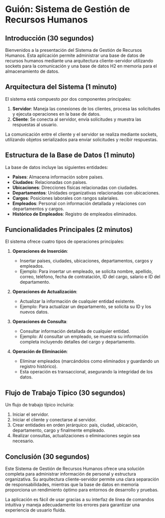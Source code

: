 # Guión: Sistema de Gestión de Recursos Humanos

## Introducción (30 segundos)
Bienvenidos a la presentación del Sistema de Gestión de Recursos Humanos. Esta aplicación permite administrar una base de datos de recursos humanos mediante una arquitectura cliente-servidor utilizando sockets para la comunicación y una base de datos H2 en memoria para el almacenamiento de datos.

## Arquitectura del Sistema (1 minuto)
El sistema está compuesto por dos componentes principales:

1. **Servidor**: Maneja las conexiones de los clientes, procesa las solicitudes y ejecuta operaciones en la base de datos.
2. **Cliente**: Se conecta al servidor, envía solicitudes y muestra las respuestas al usuario.

La comunicación entre el cliente y el servidor se realiza mediante sockets, utilizando objetos serializados para enviar solicitudes y recibir respuestas.

## Estructura de la Base de Datos (1 minuto)
La base de datos incluye las siguientes entidades:

- **Países**: Almacena información sobre países.
- **Ciudades**: Relacionadas con países.
- **Ubicaciones**: Direcciones físicas relacionadas con ciudades.
- **Departamentos**: Unidades organizativas relacionadas con ubicaciones.
- **Cargos**: Posiciones laborales con rangos salariales.
- **Empleados**: Personal con información detallada y relaciones con departamentos y cargos.
- **Histórico de Empleados**: Registro de empleados eliminados.

## Funcionalidades Principales (2 minutos)
El sistema ofrece cuatro tipos de operaciones principales:

1. **Operaciones de Inserción**:
   - Insertar países, ciudades, ubicaciones, departamentos, cargos y empleados.
   - Ejemplo: Para insertar un empleado, se solicita nombre, apellido, correo, teléfono, fecha de contratación, ID del cargo, salario e ID del departamento.

2. **Operaciones de Actualización**:
   - Actualizar la información de cualquier entidad existente.
   - Ejemplo: Para actualizar un departamento, se solicita su ID y los nuevos datos.

3. **Operaciones de Consulta**:
   - Consultar información detallada de cualquier entidad.
   - Ejemplo: Al consultar un empleado, se muestra su información completa incluyendo detalles del cargo y departamento.

4. **Operación de Eliminación**:
   - Eliminar empleados (marcándolos como eliminados y guardando un registro histórico).
   - Esta operación es transaccional, asegurando la integridad de los datos.

## Flujo de Trabajo Típico (30 segundos)
Un flujo de trabajo típico incluiría:

1. Iniciar el servidor.
2. Iniciar el cliente y conectarse al servidor.
3. Crear entidades en orden jerárquico: país, ciudad, ubicación, departamento, cargo y finalmente empleado.
4. Realizar consultas, actualizaciones o eliminaciones según sea necesario.

## Conclusión (30 segundos)
Este Sistema de Gestión de Recursos Humanos ofrece una solución completa para administrar información de personal y estructura organizativa. Su arquitectura cliente-servidor permite una clara separación de responsabilidades, mientras que la base de datos en memoria proporciona un rendimiento óptimo para entornos de desarrollo y pruebas.

La aplicación es fácil de usar gracias a su interfaz de línea de comandos intuitiva y maneja adecuadamente los errores para garantizar una experiencia de usuario fluida.